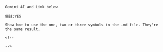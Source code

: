 

`Gemini AI and Link below`

``備註:YES``

```Show hoe to use the one, two or three symbols in the .md file. They're the same result.```

````` 
<!--

-->

  `````

<!--

Warren Buffett
investflowers888@gmail.com

-->

<!--
https://gemini.google.com/app/a4f701ddf9c1568e?hl=zh-TW
-->




<!--
999
-->

